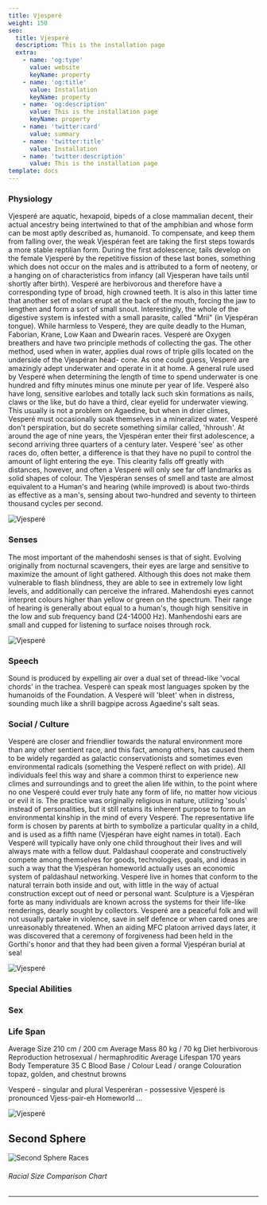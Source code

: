 ```yaml
---
title: Vjesperé
weight: 150
seo:
  title: Vjesperé
  description: This is the installation page
  extra:
    - name: 'og:type'
      value: website
      keyName: property
    - name: 'og:title'
      value: Installation
      keyName: property
    - name: 'og:description'
      value: This is the installation page
      keyName: property
    - name: 'twitter:card'
      value: summary
    - name: 'twitter:title'
      value: Installation
    - name: 'twitter:description'
      value: This is the installation page
template: docs
---
```


### Physiology
Vjesperé are aquatic, hexapoid, bipeds of a close mammalian decent, their actual ancestry being intertwined to that of the amphibian and whose form can be most aptly described as, humanoid.  To compensate, and keep them from falling over, the weak Vjespéran feet are taking the first steps towards a more stable reptilian form. During the first adolescence, tails develop on the female Vjesperé by the repetitive fission of these last bones, something which does not occur on the males and is attributed to a form of neoteny, or a hanging on of characteristics from infancy (all Vjesperan have tails until shortly after birth). Vesperé are herbivorous and therefore have a corresponding type of broad, high crowned teeth. It is also in this latter time that another set of molars erupt at the back of the mouth, forcing the jaw to lengthen and form a sort of small snout. Interestingly, the whole of the digestive system is infested with a small parasite, called "Mrii" (in Vjespéran tongue). While harmless to Vesperé, they are quite deadly to the Human, Faborian, Krane, Low Kaan and Dwearin races. Vesperé are Oxygen breathers and have two principle methods of collecting the gas. The other method, used when in water, applies dual rows of triple gills located on the underside of the Vjespéran head- cone. As one could guess, Vesperé are amazingly adept underwater and operate in it at home. A general rule used by Vesperé when determining the length of time to spend underwater is one hundred and fifty minutes minus one minute per year of life. Vesperé also have long, sensitive earlobes and totally lack such skin formations as nails, claws or the like, but do have a third, clear eyelid for underwater viewing. This usually is not a problem on Agaedine, but when in drier climes, Vesperé must occasionally soak themselves in a mineralized water. Vesperé don't perspiration, but do secrete something similar called, 'hhroush'. At around the age of nine years, the Vjespéran enter their first adolescence, a second arriving three quarters of a century later. Vesperé 'see' as other races do, often better, a difference is that they have no pupil to control the amount of light entering the eye. This clearity falls off greatly with distances, however, and often a Vesperé will only see far off landmarks as solid shapes of colour. The Vjespéran senses of smell and taste are almost equivalent to a Human's and hearing (while improved) is about two-thirds as effective as a man's, sensing about two-hundred and seventy to thirteen thousand cycles per second.

![Vjesperé](/images/Vjespere_grey.jpg)</p>

### Senses
The most important of the mahendoshi senses is that of sight. Evolving originally from nocturnal scavengers, their eyes are large and sensitive to maximize the amount of light gathered. Although this does not make them vulnerable to flash blindness, they are able to see in extremely low light levels, and additionally can perceive the infrared. Mahendoshi eyes cannot interpret colours higher than yellow or green on the spectrum.
Their range of hearing is generally about equal to a human's, though high sensitive in the low and sub frequency band (24-14000 Hz). Manhendoshi ears are small and cupped for listening to surface noises through rock.

![Vjesperé](/images/Vjespere_bw.jpg)</p>

### Speech
Sound is produced by expelling air over a dual set of thread-like 'vocal chords' in the trachea. Vesperé can speak most languages spoken by the humanoids of the Foundation. A Vesperé will 'bleet' when in distress, sounding much like a shrill bagpipe across Agaedine's salt seas.</p>

### Social / Culture
Vesperé are closer and friendlier towards the natural environment more than any other sentient race, and this fact, among others, has caused them to be widely regarded as galactic conservationists and sometimes even environmental radicals (something the Vesperé reflect on with pride). All individuals feel this way and share a common thirst to experience new climes and surroundings and to greet the alien life within, to the point where no one Vesperé could ever truly hate any form of life, no matter how vicious or evil it is. The practice was originally religious in nature, utilizing 'souls' instead of personalities, but it still retains its inherent purpose to form an environmental kinship in the mind of every Vesperé. The representative life form is chosen by parents at birth to symbolize a particular quality in a child, and is used as a fifth name (Vjespéran have eight names in total). Each Vesperé will typically have only one child throughout their lives and will always mate with a fellow duut. Paldashaul cooperate and constructively compete among themselves for goods, technologies, goals, and ideas in such a way that the Vjespéran homeworld actually uses an economic system of paldashaul networking. Vesperé live in homes that conform to the natural terrain both inside and out, with little in the way of actual construction except out of need or personal want. Sculpture is a Vjespéran forte as many individuals are known across the systems for their life-like renderings, dearly sought by collectors. Vesperé are a peaceful folk and will not usually partake in violence, save in self defence or when cared ones are unreasonably threatened. When an aiding MFC platoon arrived days later, it was discovered that a ceremony of forgiveness had been held in the Gorthi's honor and that they had been given a formal Vjespéran burial at sea!

![Vjesperé](/images/VjespereAnatomical.jpg)</p>

### Special Abilities

### Sex

### Life Span

Average Size                                        210 cm / 200 cm
Average Mass                                          80 kg / 70 kg
Diet                                                   herbivorous
Reproduction                           hetrosexual / hermaphroditic
Average Lifespan                                          170 years
Body Temperature                                               35 C
Blood Base / Colour                                   Lead / orange
Colouration                      topaz, golden, and chestnut browns

Vesperé  - singular and plural
Vesperéran - possessive
Vjesperé is pronounced Vjess-pair-eh
Homeworld ...

![Vjesperé](/images/VjespereUpright.jpg)</p>

## Second Sphere
![Second Sphere Races](/images/RacesSizeChart-02small.png)</p>
###### Racial Size Comparison Chart
---
